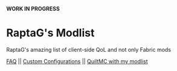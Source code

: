 **WORK IN PROGRESS**

# RaptaG's Modlist
RaptaG's amazing list of client-side QoL and not only Fabric mods

[FAQ](https://github.com/RaptaG/Modlist/wiki/FAQ/) || [Custom Configurations](https://github.com/RaptaG/Modlist/wiki/Mods-and-custom-configurations) || [QuiltMC with my modlist](https://github.com/RaptaG/Modlist/wiki/The-QuiltMC-situation)
